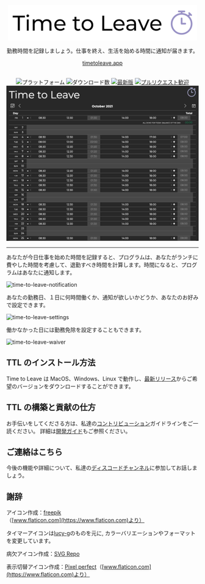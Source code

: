 <div align="center">
  <img src="../assets/timetoleave.png" alt="Time to Leave ロゴ">

  <p>勤務時間を記録しましょう。仕事を終え、生活を始める時間に通知が届きます。</p>

[timetoleave.app](https://timetoleave.app/)

  <br/>

<img src="https://img.shields.io/badge/platforms-Windows%20%7C%20MacOS%20%7C%20Linux-green" alt="プラットフォーム">
<img src="https://img.shields.io/github/downloads/thamara/time-to-leave/total" alt="ダウンロード数">
<a href="https://github.com/thamara/time-to-leave/releases/latest"><img src="https://img.shields.io/github/v/release/thamara/time-to-leave" alt="最新版"></a>
<a href="http://makeapullrequest.com/"><img src="https://img.shields.io/badge/PRs-welcome-purple" alt="プルリクエスト歓迎"></a>

   <br/>

  <img src="./images/screenshot.jpg" alt="Time to Leave スクリーンショット">

  <br/>

</div>

---

あなたが今日仕事を始めた時間を記録すると、プログラムは、あなたがランチに費やした時間を考慮して、退勤すべき時間を計算します。時間になると、プログラムはあなたに通知します。

![time-to-leave-notification](https://user-images.githubusercontent.com/3754225/94519526-4dbc0280-0248-11eb-9738-ffae936cfa4a.jpg)

あなたの勤務日、１日に何時間働くか、通知が欲しいかどうか、あなたのお好みで設定できます。

![time-to-leave-settings](https://user-images.githubusercontent.com/3754225/94519531-4eed2f80-0248-11eb-9303-78f9abe69201.jpg)

働かなかった日には勤務免除を設定することもできます。

![time-to-leave-waiver](https://user-images.githubusercontent.com/3754225/94762058-4e79a380-03c4-11eb-8f28-1c480dbf8b5c.png)

## TTL のインストール方法

Time to Leave は MacOS、Windows、Linux で動作し、[最新リリース](https://github.com/thamara/time-to-leave/releases/latest)からご希望のバージョンをダウンロードすることができます。

## TTL の構築と貢献の仕方

お手伝いをしてくださる方は、私達の[コントリビューション](CONTRIBUTING.md)ガイドラインをご一読ください。
詳細は[開発ガイド](DEVELOPMENT.md)もご参照ください。

## ご連絡はこちら

今後の機能や詳細について、私達の[ディスコードチャンネル](https://discord.gg/P3KkEF5)に参加してお話しましょう。

## 謝辞

アイコン作成：[freepik](https://www.flaticon.com/authors/freepik) （[www.flaticon.com](https://www.flaticon.com)より）

タイマーアイコンは[lucy-g](https://icon-icons.com/icon/timer/121243)のものを元に, カラーバリエーションやフォーマットを変更しています。

病欠アイコン作成：[SVG Repo](https://www.svgrepo.com/svg/271898/sick)

表示切替アイコン作成：[Pixel perfect](https://www.flaticon.com/authors/pixel-perfect)（[www.flaticon.com](https://www.flaticon.com)より）
